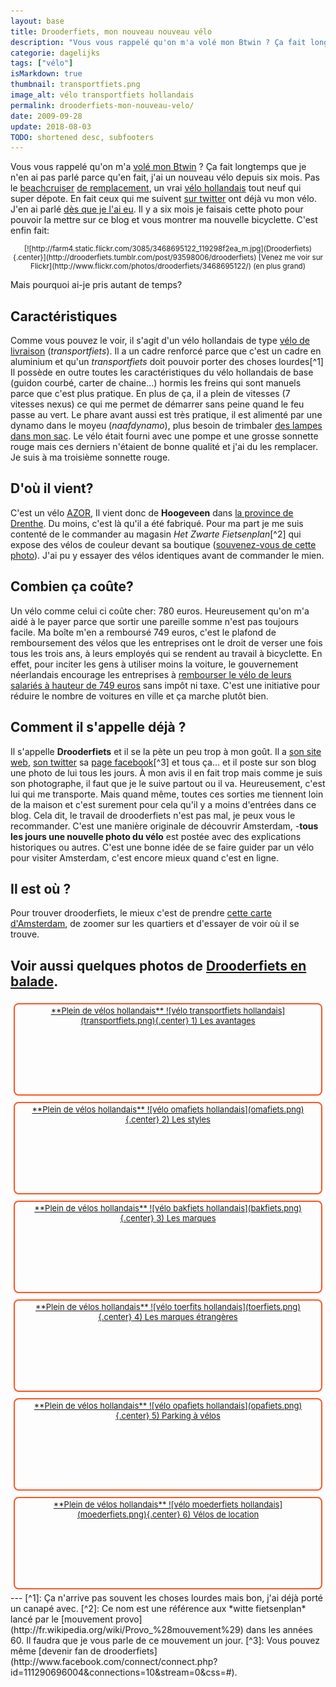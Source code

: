 ```yaml
---
layout: base
title: Drooderfiets, mon nouveau nouveau vélo
description: "Vous vous rappelé qu'on m'a volé mon Btwin ? Ça fait longtemps que je n'en ai pas parlé parce qu'en fait, j'ai un nouveau vélo depuis six mois. Pas le beac"
categorie: dagelijks
tags: ["vélo"]
isMarkdown: true
thumbnail: transportfiets.png
image_alt: vélo transportfiets hollandais
permalink: drooderfiets-mon-nouveau-velo/
date: 2009-09-28
update: 2018-08-03
TODO: shortened desc, subfooters
---
```


Vous vous rappelé qu'on m'a [volé mon Btwin](/un-b-twin-a-amsterdam) ? Ça fait longtemps que je n'en ai pas parlé parce qu'en fait, j'ai un nouveau vélo depuis six mois. Pas le [beachcruiser](/plein-de-velos#beachcruiser) [de remplacement](/mon-nouveau-velo), un vrai [vélo hollandais](/plein-de-velos-hollandais) tout neuf qui super dépote. En fait ceux qui me suivent [sur twitter](http://twitter.com/meinamsterdam) ont déjà vu mon vélo. J'en ai parlé [dès que je l'ai eu](http://twitter.com/meinamsterdam/status/1375877860). Il y a six mois je faisais cette photo pour pouvoir la mettre sur ce blog et vous montrer ma nouvelle bicyclette. C'est enfin fait:

<!-- HTML -->
<div style="text-align:center; font-size:smaller;">
<!-- / HTML -->
[![http://farm4.static.flickr.com/3085/3468695122_119298f2ea_m.jpg](Drooderfiets){.center}](http://drooderfiets.tumblr.com/post/93598006/drooderfiets)
[Venez me voir sur Flickr](http://www.flickr.com/photos/drooderfiets/3468695122/) (en plus grand)
<!-- HTML -->
</div>
<!-- / HTML -->

Mais pourquoi ai-je pris autant de temps?

## Caractéristiques
Comme vous pouvez le voir, il s'agit d'un vélo hollandais de type [vélo de livraison](/plein-de-velos#transportfiets) (*transportfiets*). Il a un cadre renforcé parce que c'est un cadre en aluminium et qu'un *transportfiets* doit pouvoir porter des choses lourdes[^1] Il possède en outre toutes les caractéristiques du vélo hollandais de base (guidon courbé, carter de chaine...) hormis les freins qui sont manuels parce que c'est plus pratique. En plus de ça, il a plein de vitesses (7 vitesses nexus) ce qui me permet de démarrer sans peine quand le feu passe au vert. Le phare avant aussi est très pratique, il est alimenté par une dynamo dans le moyeu (*naafdynamo*), plus besoin de trimbaler [des lampes dans mon sac](/les-nouvelles-lampes-de-la-nuit). Le vélo était fourni avec une pompe et une grosse sonnette rouge mais ces derniers n'étaient de bonne qualité et j'ai du les remplacer. Je suis à ma troisième sonnette rouge.

## D'où il vient?
C'est un vélo [AZOR](/plein-de-velos-hollandais-3#azor), Il vient donc de **Hoogeveen** dans [la province de Drenthe](/les-provinces-des-pays-bas#Drenthe). Du moins, c'est là qu'il a été fabriqué. Pour ma part je me suis contenté de le commander au magasin *Het Zwarte Fietsenplan*[^2] qui expose des vélos de couleur devant sa boutique ([souvenez-vous de cette photo](/les-velos-en-couleur)). J'ai pu y essayer des vélos identiques avant de commander le mien.

## Combien ça coûte?
Un vélo comme celui ci coûte cher: 780 euros. Heureusement qu'on m'a aidé à le payer parce que sortir une pareille somme n'est pas toujours facile. Ma boîte m'en a remboursé 749 euros, c'est le plafond de remboursement des vélos que les entreprises ont le droit de verser une fois tous les trois ans, à leurs employés qui se rendent au travail à bicyclette. En effet, pour inciter les gens à utiliser moins la voiture, le gouvernement néerlandais encourage les entreprises à [rembourser le vélo de leurs salariés à hauteur de 749 euros](http://www.belastingdienst.nl/zakelijk/loonheffingen/lb22_vervoer/lb22_vervoer-58.html) sans impôt ni taxe. C'est une initiative pour réduire le nombre de voitures en ville et ça marche plutôt bien.

## Comment il s'appelle déjà ?
Il s'appelle **Drooderfiets** et il se la pète un peu trop à mon goût. Il a [son site web](http://drooderfiets.tumblr.com/), [son twitter](http://twitter.com/drooderfiets) sa [page facebook](http://www.facebook.com/pages/Drooderfiets/111290696004?ref=ts)[^3] et tous ça… et il poste sur son blog une photo de lui tous les jours. À mon avis il en fait trop mais comme je suis son photographe, il faut que je le suive partout ou il va. Heureusement, c'est lui qui me transporte. Mais quand même, toutes ces sorties me tiennent loin de la maison et c'est surement pour cela qu'il y a moins d'entrées dans ce blog. Cela dit, le travail de drooderfiets n'est pas mal, je peux vous le recommander. C'est une manière originale de découvrir Amsterdam, -**tous les jours une nouvelle photo du vélo** est postée avec des explications historiques ou autres. C'est une bonne idée de se faire guider par un vélo pour visiter Amsterdam, c'est encore mieux quand c'est en ligne.

## Il est où ?
Pour trouver drooderfiets, le mieux c'est de prendre [cette carte d'Amsterdam](http://loc.alize.us/#/user:drooderfiets/geo:52.370398,4.897156,13,k/sort:date/), de zoomer sur les quartiers et d'essayer de voir où il se trouve.

## Voir aussi quelques photos de [Drooderfiets en balade](/photos-drooderfiets-balade).


<!-- HTML -->
<div style="border:2px solid #FF5521; border-radius:8px; text-align:center; font-size:small; padding:2px 8px; float:left; margin:5px; height:140px;">
<a href="/plein-de-velos-hollandais" title="tout savoir sur la bicyclette aux Pays-Bas">
<!-- / HTML -->
**Plein de vélos hollandais**  
![vélo transportfiets hollandais](transportfiets.png){.center}  
1) Les avantages  
<!-- HTML -->
</a></div>
<!-- / HTML -->

<!-- HTML -->
<div style="border:2px solid #FF5521; border-radius:8px; text-align:center; font-size:small; padding:2px 8px; float:left; margin:5px; height:140px;">
<a href="/plein-de-velos" title="tout savoir sur la bicyclette aux Pays-Bas">
<!-- / HTML -->
**Plein de vélos hollandais**  
![vélo omafiets hollandais](omafiets.png){.center}  
2) Les styles
<!-- HTML -->
</a></div>
<!-- / HTML -->


<!-- HTML -->
<div style="border:2px solid #FF5521; border-radius:8px; text-align:center; font-size:small; padding:2px 8px; float:left; margin:5px; height:140px;">
<a href="/plein-de-velos-hollandais-3" title="tout savoir sur la bicyclette aux Pays-Bas">
<!-- / HTML -->
**Plein de vélos hollandais**  
![vélo bakfiets hollandais](bakfiets.png){.center}  
3) Les marques
<!-- HTML -->
</a></div>
<!-- / HTML -->

<!-- HTML -->
<div style="border:2px solid #FF5521; border-radius:8px; text-align:center; font-size:small; padding:2px 8px; float:left; margin:5px; height:140px;">
<a href="/plein-de-velos-pas-hollandais-4" title="tout savoir sur la bicyclette aux Pays-Bas">
<!-- / HTML -->
**Plein de vélos hollandais**  
![vélo toerfits hollandais](toerfiets.png){.center}  
4) Les marques étrangères
<!-- HTML -->
</a></div>
<!-- / HTML -->

<!-- HTML -->
<div style="border:2px solid #FF5521; border-radius:8px; text-align:center; font-size:small; padding:2px 8px; float:left; margin:5px; height:140px;">
<a href="/une-heure-sans-velo" title="tout savoir sur la bicyclette aux Pays-Bas">
<!-- / HTML -->
**Plein de vélos hollandais**  
![vélo opafiets hollandais](opafiets.png){.center}  
5) Parking à vélos
<!-- HTML -->
</a></div>
<!-- / HTML -->

<!-- HTML -->
<div style="border:2px solid #FF5521; border-radius:8px; text-align:center; font-size:small; padding:2px 8px; float:left; margin:5px; height:140px;">
<a href="/les-velos-de-location" title="tout savoir sur la bicyclette aux Pays-Bas">
<!-- / HTML -->
**Plein de vélos hollandais**  
![vélo moederfiets  hollandais](moederfiets.png){.center}  
6) Vélos de location
<!-- HTML -->
</a></div>
<!-- / HTML -->

<!-- HTML -->
<div style="clear:both;"></div>
<!-- / HTML -->
---
[^1]: Ça n'arrive pas souvent les choses lourdes mais bon, j'ai déjà porté un canapé avec.
[^2]: Ce nom est une référence aux *witte fietsenplan* lancé par le [mouvement provo](http://fr.wikipedia.org/wiki/Provo_%28mouvement%29) dans les années 60. Il faudra que je vous parle de ce mouvement un jour.
[^3]: Vous pouvez même [devenir fan de drooderfiets](http://www.facebook.com/connect/connect.php?id=111290696004&connections=10&stream=0&css=#).